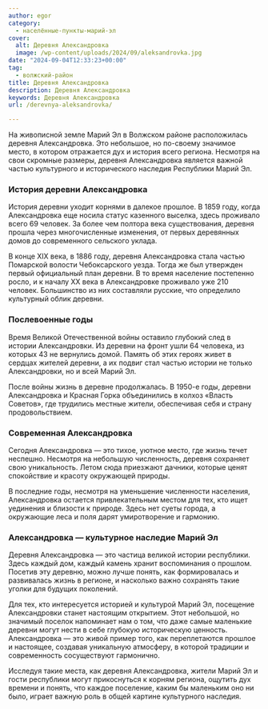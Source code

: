 ```yaml
---
author: egor
category:
  - населённые-пункты-марий-эл
cover:
  alt: Деревня Александровка
  image: /wp-content/uploads/2024/09/aleksandrovka.jpg
date: "2024-09-04T12:33:23+00:00"
tag:
  - волжский-район
title: Деревня Александровка
description: Деревня Александровка
keywords: Деревня Александровка
url: /derevnya-aleksandrovka/

---
```

На живописной земле Марий Эл в Волжском районе расположилась деревня Александровка. Это небольшое, но по-своему значимое место, в котором отражается дух и история всего региона. Несмотря на свои скромные размеры, деревня Александровка является важной частью культурного и исторического наследия Республики Марий Эл.

### История деревни Александровка

История деревни уходит корнями в далекое прошлое. В 1859 году, когда Александровка еще носила статус казенного выселка, здесь проживало всего 69 человек. За более чем полтора века существования, деревня прошла через многочисленные изменения, от первых деревянных домов до современного сельского уклада.

В конце XIX века, в 1886 году, деревня Александровка стала частью Помарской волости Чебоксарского уезда. Тогда же был утвержден первый официальный план деревни. В то время население постепенно росло, и к началу XX века в Александровке проживало уже 210 человек. Большинство из них составляли русские, что определило культурный облик деревни.

### Послевоенные годы

Время Великой Отечественной войны оставило глубокий след в истории Александровки. Из деревни на фронт ушли 64 человека, из которых 43 не вернулись домой. Память об этих героях живет в сердцах жителей деревни, а их подвиг стал частью истории не только Александровки, но и всей Марий Эл.

После войны жизнь в деревне продолжалась. В 1950-е годы, деревни Александровка и Красная Горка объединились в колхоз «Власть Советов», где трудились местные жители, обеспечивая себя и страну продовольствием.

### Современная Александровка

Сегодня Александровка — это тихое, уютное место, где жизнь течет неспешно. Несмотря на небольшую численность, деревня сохраняет свою уникальность. Летом сюда приезжают дачники, которые ценят спокойствие и красоту окружающей природы.

В последние годы, несмотря на уменьшение численности населения, Александровка остается привлекательным местом для тех, кто ищет уединения и близости к природе. Здесь нет суеты города, а окружающие леса и поля дарят умиротворение и гармонию.

### Александрoвка — культурное наследие Марий Эл

Деревня Александровка — это частица великой истории республики. Здесь каждый дом, каждый камень хранит воспоминания о прошлом. Посетив эту деревню, можно лучше понять, как формировалась и развивалась жизнь в регионе, и насколько важно сохранять такие уголки для будущих поколений.

Для тех, кто интересуется историей и культурой Марий Эл, посещение Александровки станет настоящим открытием. Этот небольшой, но значимый поселок напоминает нам о том, что даже самые маленькие деревни могут нести в себе глубокую историческую ценность. Александровка — это живой пример того, как переплетаются прошлое и настоящее, создавая уникальную атмосферу, в которой традиции и современность сосуществуют гармонично.

Исследуя такие места, как деревня Александровка, жители Марий Эл и гости республики могут прикоснуться к корням региона, ощутить дух времени и понять, что каждое поселение, каким бы маленьким оно ни было, играет важную роль в общей картине культурного наследия.
